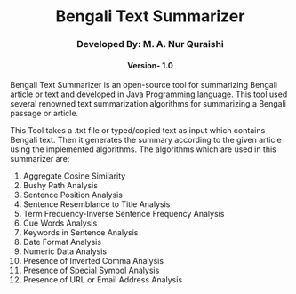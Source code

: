 <h1 align='center'>Bengali Text Summarizer</h1>
<h3 align='center'>Developed By: M. A. Nur Quraishi</h3>
<h4 align='center'>Version- 1.0</h4>
<p>
  Bengali Text Summarizer is an open-source tool for summarizing Bengali article or text and developed in Java Programming language. This tool used several renowned text summarization algorithms for summarizing a Bengali passage or article.
</p>
<p>
  This Tool takes a .txt file or typed/copied text as input which contains Bengali text. Then it generates the summary according to the given article using the implemented algorithms. The algorithms which are used in this summarizer are:
  <ol>
    <li>Aggregate Cosine Similarity</li>
    <li>Bushy Path Analysis</li>
    <li>Sentence Position Analysis</li>
    <li>Sentence Resemblance to Title Analysis</li>
    <li>Term Frequency-Inverse Sentence Frequency Analysis</li>
    <li>Cue Words Analysis</li>
    <li>Keywords in Sentence Analysis</li>
    <li>Date Format Analysis</li>
    <li>Numeric  Data Analysis</li>
    <li>Presence of Inverted Comma Analysis</li>
    <li>Presence of Special Symbol Analysis</li>
    <li>Presence of URL or Email Address Analysis</li>
  </ol>
</p>
